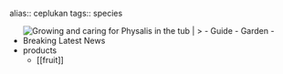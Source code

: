 alias:: ceplukan
tags:: species

- ![Growing and caring for Physalis in the tub | > - Guide - Garden - Breaking  Latest News](https://peach-geographical-bat-397.mypinata.cloud/ipfs/QmaNEW4EbFG6j3KJf8d7NnPpuVmcpyokDzq2yMg5DhZG22)
- products
	- [[fruit]]